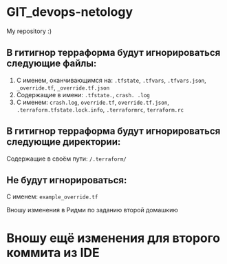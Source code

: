 # GIT_devops-netology
My repository :)
## В гитигнор терраформа будут игнорироваться следующие файлы:
1. С именем, оканчивающимся на: `.tfstate`, `.tfvars`, `.tfvars.json`, `_override.tf`, `_override.tf.json`
2. Содержащие в имени: `.tfstate.`, `crash. .log`
3. С именем: `crash.log`, `override.tf`, `override.tf.json`, `.terraform.tfstate.lock.info`, `.terraformrc`, `terraform.rc`
## В гитигнор терраформа будут игнорироваться следующие директории:
Содержащие в своём пути: `/.terraform/`
## Не будут игнорироваться:
С именем: `example_override.tf`

Вношу изменения в Ридми по заданию второй домашкию

Вношу ещё изменения для второго коммита из IDE
=======

